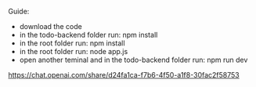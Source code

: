 Guide:
  - download the code
  - in the todo-backend folder run:
      npm install
  - in the root folder run:
      npm install
  - in the root folder run:
      node app.js
  - open another teminal and in the todo-backend folder run:
      npm run dev

https://chat.openai.com/share/d24fa1ca-f7b6-4f50-a1f8-30fac2f58753 
 
 
